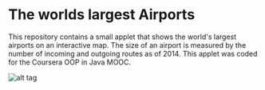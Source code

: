 # The worlds largest Airports

This repository contains a small applet that shows the world's largest airports on an interactive map. The size of an airport is measured by the number of incoming and outgoing routes as of 2014. This applet was coded for the Coursera OOP in Java MOOC.

![alt tag](https://github.com/btanz/LargestAirports/AirportsMap.jpg)
